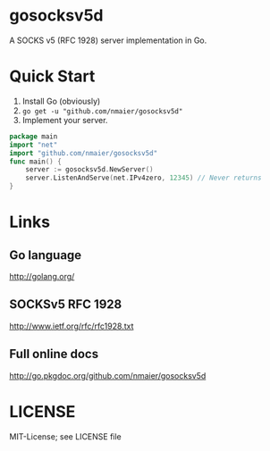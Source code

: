 gosocksv5d
==========
A SOCKS v5 (RFC 1928) server implementation in Go.

# Quick Start
  1. Install Go (obviously)
  2. `go get -u "github.com/nmaier/gosocksv5d"`
  3. Implement your server.

```go
package main
import "net"
import "github.com/nmaier/gosocksv5d"
func main() {
	server := gosocksv5d.NewServer()
	server.ListenAndServe(net.IPv4zero, 12345) // Never returns
}
 ```

# Links
## Go language
http://golang.org/
## SOCKSv5 RFC 1928
http://www.ietf.org/rfc/rfc1928.txt
## Full online docs
http://go.pkgdoc.org/github.com/nmaier/gosocksv5d

# LICENSE
MIT-License; see LICENSE file
